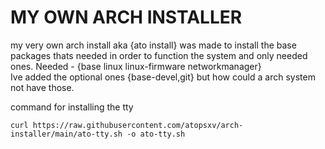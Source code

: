 # MY OWN ARCH INSTALLER

my very own arch install aka {ato install} was made to install the base packages thats needed in order to function the system and only needed ones.
Needed - {base linux linux-firmware networkmanager}  
Ive added the optional ones {base-devel,git} but how could a arch system not have those.

command for installing the tty
```
curl https://raw.githubusercontent.com/atopsxv/arch-installer/main/ato-tty.sh -o ato-tty.sh
```
